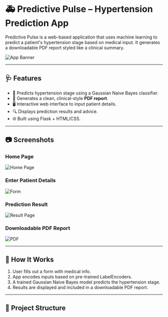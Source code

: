 # 🚑 Predictive Pulse – Hypertension Prediction App

Predictive Pulse is a web-based application that uses machine learning to predict a patient's hypertension stage based on medical input. It generates a downloadable PDF report styled like a clinical summary.

![App Banner](screenshots/banner.png)

---

## 🩺 Features

- 🧠 Predicts hypertension stage using a Gaussian Naive Bayes classifier.
- 📄 Generates a clean, clinical-style **PDF report**.
- 🖥️ Interactive web interface to input patient details.
- 🔍 Displays prediction results and advice.
- 🌐 Built using Flask + HTML/CSS.

---

## 📷 Screenshots

### Home Page
![Home Page](screenshots/home.png)

### Enter Patient Details
![Form](screenshots/form.png)

### Prediction Result
![Result Page](screenshots/result.png)

### Downloadable PDF Report
![PDF](screenshots/pdf_report.png)

---

## 🧪 How It Works

1. User fills out a form with medical info.
2. App encodes inputs based on pre-trained LabelEncoders.
3. A trained Gaussian Naive Bayes model predicts the hypertension stage.
4. Results are displayed and included in a downloadable PDF report.

---

## 📁 Project Structure

